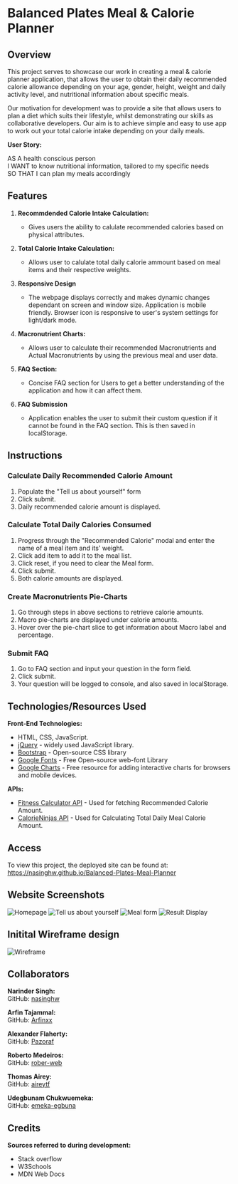 # Balanced Plates Meal & Calorie Planner

## Overview

This project serves to showcase our work in creating a meal & calorie planner application, that allows the user to obtain their daily recommended calorie allowance depending on your age, gender, height, weight and daily activity level, and nutritional information about specific meals.

Our motivation for development was to provide a site that allows users to plan a diet which suits their lifestyle, whilst demonstrating our skills as collaborative developers. Our aim is to achieve simple and easy to use app to work out your total calorie intake depending on your daily meals.

**User Story:**

AS A health conscious person\
I WANT to know nutritional information, tailored to my specific needs\
SO THAT I can plan my meals accordingly

## Features

1. **Recommdended Calorie Intake Calculation:**
   - Gives users the ability to calulate recommended calories based on physical attributes.

2. **Total Calorie Intake Calculation:**
   - Allows user to calulate total daily calorie ammount based on meal items and their respective weights.

3. **Responsive Design**
   - The webpage displays correctly and makes dynamic changes dependant on screen and window size. Application is mobile friendly. Browser icon is responsive to user's system settings for light/dark mode.

4. **Macronutrient Charts:**
   - Allows user to calculate their recommended Macronutrients and Actual Macronutrients by using the previous meal and user data.

5. **FAQ Section:**
   - Concise FAQ section for Users to get a better understanding of the application and how it can affect them.

6. **FAQ Submission**
   - Application enables the user to submit their custom question if it cannot be found in the FAQ section. This is then saved in localStorage.

## Instructions

### Calculate Daily Recommended Calorie Amount

1. Populate the "Tell us about yourself" form
2. Click submit.
3. Daily recommended calorie amount is displayed.

### Calculate Total Daily Calories Consumed

1. Progress through the "Recommended Calorie" modal and enter the name of a meal item and its' weight.
2. Click add item to add it to the meal list.
3. Click reset, if you need to clear the Meal form.
4. Click submit.
5. Both calorie amounts are displayed.

### Create Macronutrients Pie-Charts

1. Go through steps in above sections to retrieve calorie amounts.
2. Macro pie-charts are displayed under calorie amounts.
3. Hover over the pie-chart slice to get information about Macro label and percentage.

### Submit FAQ

1. Go to FAQ section and input your question in the form field.
2. Click submit.
3. Your question will be logged to console, and also saved in localStorage.

## Technologies/Resources Used

**Front-End Technologies:**

- HTML, CSS, JavaScript.
- [jQuery](https://jquery.com/) - widely used JavaScript library.
- [Bootstrap](https://getbootstrap.com/) - Open-source CSS library
- [Google Fonts](https://fonts.google.com/) - Free Open-source web-font Library
- [Google Charts](https://developers.google.com/chart) - Free resource for adding interactive charts for browsers and mobile devices.


**APIs:**

- [Fitness Calculator API](https://rapidapi.com/malaaddincelik/api/fitness-calculator) - Used for fetching Recommended Calorie Amount.
- [CalorieNinjas API](https://calorieninjas.com/api) - Used for Calculating Total Daily Meal Calorie Amount.


## Access

To view this project, the deployed site can be found at: https://nasinghw.github.io/Balanced-Plates-Meal-Planner


## Website Screenshots
![Homepage](https://github.com/nasinghw/Balanced-Plates-Meal-Planner//assets/151625048/80905b65-8528-486c-86ba-1d2d5dc43b70)
![Tell us about yourself](https://github.com/nasinghw/Balanced-Plates-Meal-Planner//assets/151625048/1238d4a9-e63a-458b-a378-1ca57a82718f)
![Meal form](https://github.com/nasinghw/Balanced-Plates-Meal-Planner//assets/151625048/57057833-0fe1-45e6-97cd-3de3a03355f6)
![Result Display](https://github.com/nasinghw/Balanced-Plates-Meal-Planner//assets/151625048/5b2ba278-0bbf-413d-bb00-d966e7bd812a)

## Initital Wireframe design
![Wireframe](./img/Wireframe.png)

## Collaborators
**Narinder Singh:**
<br/> GitHub: [nasinghw](https://github.com/nasinghw/)
<br/>

**Arfin Tajammal:**
<br/> GitHub: [Arfinxx](https://github.com/Arfinxx/)
<br/>

**Alexander Flaherty:**
<br/> GitHub: [Pazoraf](https://github.com/Pazoraf/)
<br/>

**Roberto Medeiros:**
<br/> GitHub: [rober-web](https://github.com/rober-web/)
<br/>

**Thomas Airey:**
<br/> GitHub: [aireytf](https://github.com/aireytf/)
<br/>

**Udegbunam Chukwuemeka:**
<br/> GitHub: [emeka-egbuna](https://github.com/emeka-egbuna)
<br/>

## Credits 

**Sources referred to during development:**
 - Stack overflow
 - W3Schools
 - MDN Web Docs

